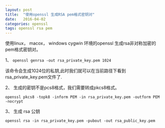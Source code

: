 ```yaml
---
layout: post
title:  "使用openssl 生成RSA pem格式密钥对"
date:   2016-04-02
categories: openssl
tags: openssl rsa pem
---
```


使用linux， macox， windows cygwin 环境的openssl 生成rsa非对称加密的pem格式密钥对。


1、
`openssl genrsa -out rsa_private_key.pem 1024`

该命令会生成1024位的私钥,此时我们就可以在当前路径下看到rsa_private_key.pem文件了.

2、
生成的密钥不是pcs8格式，我们需要转成pkcs8格式。

`openssl pkcs8 -topk8 -inform PEM -in rsa_private_key.pem -outform PEM -nocrypt`

3、
生成 rsa 公钥

`openssl rsa -in rsa_private_key.pem -pubout -out rsa_public_key.pem`





